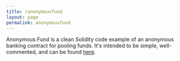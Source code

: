 ```yaml
---
title: /anonymousfund
layout: page
permalink: anonymousfund
---
```


Anonymous Fund is a clean Solidity code example of an anonymous banking contract for pooling funds. It's intended to be simple, well-commented, and can be found [here](https://github.com/Hashdive/Anonymous-Fund).
